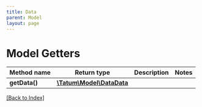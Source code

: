 ```yaml
---
title: Data
parent: Model
layout: page
---
```


# Model Getters

Method name | Return type | Description | Notes
------------ | ------------- | ------------- | -------------
**getData()** | [**\Tatum\Model\DataData**](DataData.md) |  |

[[Back to Index]](../index.md)

